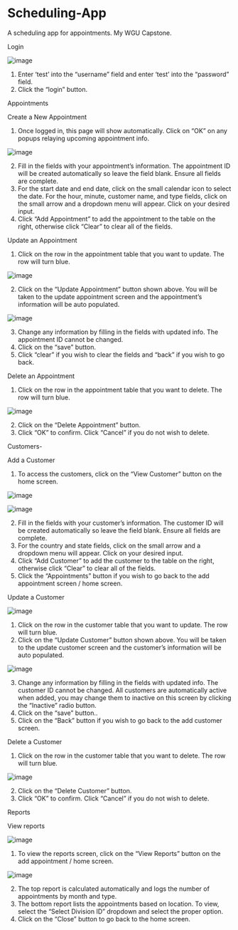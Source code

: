 # Scheduling-App
A scheduling app for appointments. My WGU Capstone.

Login 

![image](https://user-images.githubusercontent.com/20599662/211121885-1cc21c16-a3d6-4315-bc7a-e3d9b925606a.png)

1.	Enter ‘test’ into the “username” field and enter ‘test’ into the “password” field.
2.	Click the “login” button. 

Appointments

Create a New Appointment

1.	Once logged in, this page will show automatically. Click on “OK” on any popups relaying upcoming appointment info.

 ![image](https://user-images.githubusercontent.com/20599662/211120454-0d742d45-ff60-44d6-be3b-608e83c95c60.png)
 
2.	Fill in the fields with your appointment’s information. The appointment ID will be created automatically so leave the field blank. Ensure all fields are complete. 
3.	For the start date and end date, click on the small calendar icon to select the date. For the hour, minute, customer name, and type fields, click on the small arrow and a dropdown menu will appear. Click on your desired input. 
4.	Click “Add Appointment” to add the appointment to the table on the right, otherwise click “Clear” to clear all of the fields.

Update an Appointment

1.	Click on the row in the appointment table that you want to update. The row will turn blue.

 ![image](https://user-images.githubusercontent.com/20599662/211121051-2bf6602b-861a-4fab-9858-1cfe251770ce.png)
 
2.	Click on the “Update Appointment” button shown above. You will be taken to the update appointment screen and the appointment’s information will be auto populated.

 ![image](https://user-images.githubusercontent.com/20599662/211121062-3cb94931-2e13-40cb-b624-96555a0482df.png)
 
3.	Change any information by filling in the fields with updated info. The appointment ID cannot be changed.
4.	 Click on the “save” button.
5.	Click “clear” if you wish to clear the fields and “back” if you wish to go back.

Delete an Appointment

1.	Click on the row in the appointment table that you want to delete. The row will turn blue.

 ![image](https://user-images.githubusercontent.com/20599662/211121092-530892f3-d37a-4a7f-9dfe-654079e1b092.png)
 
2.	Click on the “Delete Appointment” button.
3.	Click “OK” to confirm. Click “Cancel” if you do not wish to delete. 


Customers-

Add a Customer

1.	To access the customers, click on the “View Customer” button on the home screen. 

  ![image](https://user-images.githubusercontent.com/20599662/211121712-8f6dad38-cee2-4cbc-adb0-ac117a69e6f0.png)
  
![image](https://user-images.githubusercontent.com/20599662/211121732-8d2e554d-3298-44a3-8730-735e7521f103.png)

2.	Fill in the fields with your customer’s information. The customer ID will be created automatically so leave the field blank. Ensure all fields are complete. 
3.	For the country and state fields, click on the small arrow and a dropdown menu will appear. Click on your desired input. 
4.	Click “Add Customer” to add the customer to the table on the right, otherwise click “Clear” to clear all of the fields.
5.	Click the “Appointments” button if you wish to go back to the add appointment screen / home screen. 

Update a Customer

  ![image](https://user-images.githubusercontent.com/20599662/211121768-9322330f-b034-4981-8589-ac3ac6233b81.png)
  
1.	Click on the row in the customer table that you want to update. The row will turn blue.
2.	Click on the “Update Customer” button shown above. You will be taken to the update customer screen and the customer’s information will be auto populated.

 ![image](https://user-images.githubusercontent.com/20599662/211121810-ae8db26a-ce7a-4114-bc3a-1eb172a06205.png)
 
3.	Change any information by filling in the fields with updated info. The customer ID cannot be changed. All customers are automatically active when added, you may change them to inactive on this screen by clicking the “Inactive” radio button. 
4.	 Click on the “save” button..
5.	Click on the “Back” button if you wish to go back to the add customer screen.

Delete a Customer

1.	Click on the row in the customer table that you want to delete. The row will turn blue.

 ![image](https://user-images.githubusercontent.com/20599662/211121830-f3241078-8a64-42e1-9088-3a6e468cfc78.png)
 
2.	Click on the “Delete Customer” button.
3.	Click “OK” to confirm. Click “Cancel” if you do not wish to delete. 

Reports

View reports

 ![image](https://user-images.githubusercontent.com/20599662/211121847-c91e8240-abf0-44ec-ab9f-0c87b0e3f592.png)
 
1.	To view the reports screen, click on the “View Reports” button on the add appointment / home screen. 

 ![image](https://user-images.githubusercontent.com/20599662/211121859-e1e41f65-16e2-46b3-b32e-6586bc590982.png)
 
2.	 The top report is calculated automatically and logs the number of appointments by month and type. 
3.	The bottom report lists the appointments based on location. To view, select the “Select Division ID” dropdown and select the proper option.
4.	Click on the “Close” button to go back to the home screen. 
